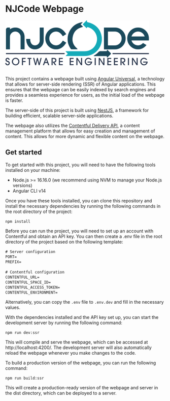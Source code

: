 # NJCode Webpage

<img src="./docs/njcode-logo.png" style="margin-bottom: 1rem">

This project contains a webpage built using [Angular Universal](https://angular.io/guide/universal), a technology that allows for server-side rendering (SSR) of Angular applications. This ensures that the webpage can be easily indexed by search engines and provides a seamless experience for users, as the initial load of the webpage is faster.

The server-side of this project is built using [NestJS](https://nestjs.com), a framework for building efficient, scalable server-side applications.

The webpage also utilizes the [Contentful Delivery API](https://www.contentful.com/developers/docs/references/content-delivery-api/), a content management platform that allows for easy creation and management of content. This allows for more dynamic and flexible content on the webpage.

## Get started

To get started with this project, you will need to have the following tools installed on your machine:

- Node.js >= 16.16.0 (we recommend using NVM to manage your Node.js versions)
- Angular CLI v14

Once you have these tools installed, you can clone this repository and install the necessary dependencies by running the following commands in the root directory of the project:

```
npm install
```

Before you can run the project, you will need to set up an account with Contentful and obtain an API key. You can then create a .env file in the root directory of the project based on the following template:

```
# Server configuration
PORT=
PREFIX=

# Contentful configuration
CONTENTFUL_URL=
CONTENTFUL_SPACE_ID=
CONTENTFUL_ACCESS_TOKEN=
CONTENTFUL_ENVIRONMENT=
```

Alternatively, you can copy the ```.env``` file to ```.env.dev``` and fill in the necessary values.

With the dependencies installed and the API key set up, you can start the development server by running the following command:

```
npm run dev:ssr
```

This will compile and serve the webpage, which can be accessed at http://localhost:4200/. The development server will also automatically reload the webpage whenever you make changes to the code.

To build a production version of the webpage, you can run the following command:

```
npm run build:ssr
```

This will create a production-ready version of the webpage and server in the dist directory, which can be deployed to a server.
